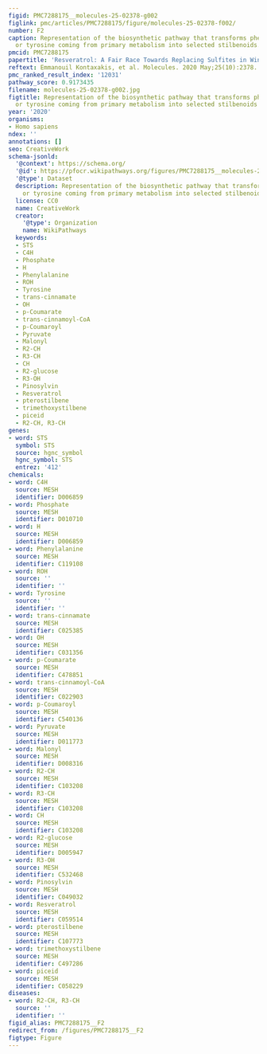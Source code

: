 ```yaml
---
figid: PMC7288175__molecules-25-02378-g002
figlink: pmc/articles/PMC7288175/figure/molecules-25-02378-f002/
number: F2
caption: Representation of the biosynthetic pathway that transforms phenylalanine
  or tyrosine coming from primary metabolism into selected stilbenoids.
pmcid: PMC7288175
papertitle: 'Resveratrol: A Fair Race Towards Replacing Sulfites in Wines.'
reftext: Emmanouil Kontaxakis, et al. Molecules. 2020 May;25(10):2378.
pmc_ranked_result_index: '12031'
pathway_score: 0.9173435
filename: molecules-25-02378-g002.jpg
figtitle: Representation of the biosynthetic pathway that transforms phenylalanine
  or tyrosine coming from primary metabolism into selected stilbenoids
year: '2020'
organisms:
- Homo sapiens
ndex: ''
annotations: []
seo: CreativeWork
schema-jsonld:
  '@context': https://schema.org/
  '@id': https://pfocr.wikipathways.org/figures/PMC7288175__molecules-25-02378-g002.html
  '@type': Dataset
  description: Representation of the biosynthetic pathway that transforms phenylalanine
    or tyrosine coming from primary metabolism into selected stilbenoids.
  license: CC0
  name: CreativeWork
  creator:
    '@type': Organization
    name: WikiPathways
  keywords:
  - STS
  - C4H
  - Phosphate
  - H
  - Phenylalanine
  - ROH
  - Tyrosine
  - trans-cinnamate
  - OH
  - p-Coumarate
  - trans-cinnamoyl-CoA
  - p-Coumaroyl
  - Pyruvate
  - Malonyl
  - R2-CH
  - R3-CH
  - CH
  - R2-glucose
  - R3-OH
  - Pinosylvin
  - Resveratrol
  - pterostilbene
  - trimethoxystilbene
  - piceid
  - R2-CH, R3-CH
genes:
- word: STS
  symbol: STS
  source: hgnc_symbol
  hgnc_symbol: STS
  entrez: '412'
chemicals:
- word: C4H
  source: MESH
  identifier: D006859
- word: Phosphate
  source: MESH
  identifier: D010710
- word: H
  source: MESH
  identifier: D006859
- word: Phenylalanine
  source: MESH
  identifier: C119108
- word: ROH
  source: ''
  identifier: ''
- word: Tyrosine
  source: ''
  identifier: ''
- word: trans-cinnamate
  source: MESH
  identifier: C025385
- word: OH
  source: MESH
  identifier: C031356
- word: p-Coumarate
  source: MESH
  identifier: C478851
- word: trans-cinnamoyl-CoA
  source: MESH
  identifier: C022903
- word: p-Coumaroyl
  source: MESH
  identifier: C540136
- word: Pyruvate
  source: MESH
  identifier: D011773
- word: Malonyl
  source: MESH
  identifier: D008316
- word: R2-CH
  source: MESH
  identifier: C103208
- word: R3-CH
  source: MESH
  identifier: C103208
- word: CH
  source: MESH
  identifier: C103208
- word: R2-glucose
  source: MESH
  identifier: D005947
- word: R3-OH
  source: MESH
  identifier: C532468
- word: Pinosylvin
  source: MESH
  identifier: C049032
- word: Resveratrol
  source: MESH
  identifier: C059514
- word: pterostilbene
  source: MESH
  identifier: C107773
- word: trimethoxystilbene
  source: MESH
  identifier: C497286
- word: piceid
  source: MESH
  identifier: C058229
diseases:
- word: R2-CH, R3-CH
  source: ''
  identifier: ''
figid_alias: PMC7288175__F2
redirect_from: /figures/PMC7288175__F2
figtype: Figure
---
```

